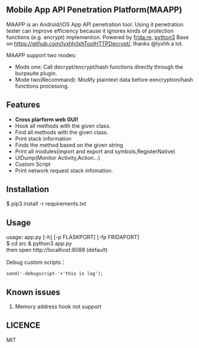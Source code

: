 ## Mobile App API Penetration Platform(MAAPP)

MAAPP is an Android/iOS App API penetration tool. Using it penetration tester can improve efficiency because it ignores kinds of protection functions (e.g. encrypt) implemention. Powered by [frida.re](https://www.frida.re), [python3](https://www.python.org)
Base on https://github.com/lyxhh/lxhToolHTTPDecrypt/, thanks @lyxhh a lot.

MAAPP support two modes:
- Mode one:
Call decrypt/encrypt/hash functions directly through the burpsuite plugin.
- Mode two(Recommand):
Modify plaintext data before eencryption/hash functions processing.


## Features
* **Cross plarform web GUI!**
* Hook all methods with the given class.
* Find all methods with the given class.
* Print stack information 
* Finds the method based on the given string
* Print all modules(import and export and symbols,RegisterNative)
* UIDump(Monitor Activity,Action...)
* Custom Script
* Print network request stack infomation. 


## Installation
$ pip3 install -r requirements.txt


## Usage
usage: app.py [-h] [-p FLASKPORT] [-fp FRIDAPORT]  
$ cd src & python3 app.py  
then open http://localhost:8088  (default) 

Debug custom scripts：
```
send('-debugscript-'+'this is log');
```
## Known issues
1. Memory address hook not support

## LICENCE
MIT

